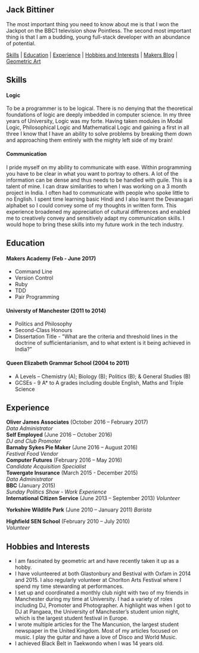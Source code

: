 ## Jack Bittiner

The most important thing you need to know about me is that I won the Jackpot on the BBC1 television show Pointless. The second most important thing is that I am a budding, young full-stack developer with an abundance of potential.

[Skills](#skills) | [Education](#education) | [Experience](#experience) | [Hobbies and Interests](#hobbies-and-interests) | [Makers Blog](https://medium.com/@jackbittiner) | [Geometric Art](https://www.tumblr.com/blog/coloursnshapes)

## Skills

#### Logic

To be a programmer is to be logical. There is no denying that the theoretical foundations of logic are deeply imbedded in computer science. In my three years of University, Logic was my forte. Having taken modules in Modal Logic, Philosophical Logic and Mathematical Logic and gaining a first in all three I know that I have an ability to solve problems by breaking them down and approaching them entirely with the mighty left side of my brain!

#### Communication

I pride myself on my ability to communicate with ease. Within programming you have to be clear in what you want to portray to others. A lot of the information can be dense and thus needs to be handled with guile. This is a talent of mine. I can draw similarities to when I was working on a 3 month project in India. I often had to communicate with people who spoke little to no English. I spent time learning basic Hindi and I also learnt the Devanagari alphabet so I could convey some of my thoughts in written form. This experience broadened my appreciation of cultural differences and enabled me to creatively convey and sensitively adapt my communication skills. I would hope to bring these skills into my future work in the tech industry.

## Education

#### Makers Academy (Feb - June 2017)

- Command Line
- Version Control
- Ruby
- TDD
- Pair Programming

#### Universty of Manchester (2011 to 2014)

- Politics and Philosophy
- Second-Class Honours
- Dissertation Title - "What are the criteria and threshold lines in the doctrine of sufficientarianism, and to what extent is it being achieved in India?"

#### Queen Elizabeth Grammar School (2004 to 2011)
- A Levels – Chemistry (A); Biology (B); Politics (B); & General Studies (B)
- GCSEs - 9 A* to A grades including double English, Maths and Triple Science

## Experience

**Oliver James Associates** (October 2016 – February 2017)    
*Data Administrator*  
**Self Employed** (June 2016 – October 2016)   
*DJ and Club Promoter*  
**Barnaby Sykes Pie Maker** (June 2016 – August 2016)   
*Festival Food Vendor*  
**Computer Futures** (February 2016 – May 2016)   
*Candidate Acquisition Specialist*  
**Towergate Insurance** (March 2015 - December 2015)   
*Data Administrator*  
**BBC** (January 2015)   
*Sunday Politics Show - Work Experience*  
**International Citizen Service** (June 2013 – September 2013)
*Volunteer*

**Yorkshire Wildlife Park** (June 2010 – January 2011)
*Barista*

**Highfield SEN School** (February 2010 – July 2010)   
*Volunteer*

## Hobbies and Interests

- I am fascinated by geometric art and have recently taken it up as a hobby.
- I have volunteered at both Glastonbury and Bestival with Oxfam in 2014 and 2015. I also regularly volunteer at Chorlton Arts Festival where I spend my time stewarding at performances.
- I set up and coordinated a monthly club night with two of my friends in Manchester during my time at University. I had a variety of roles including DJ, Promoter and Photographer. A highlight was when I got to DJ at Pangaea, the University of Manchester’s student union night, which is the largest student festival in Europe.
- I wrote multiple articles for the The Mancunion, the largest student newspaper in the United Kingdom. Most of my articles focused on music. I play the guitar and have a love of Disco and World Music.
- I achieved Black Belt in Taekwondo when I was 14 years old.
